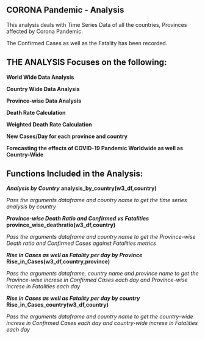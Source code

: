 CORONA Pandemic - Analysis
--------------------------

This analysis deals with Time Series Data of all the countries, Provinces affected by Corona Pandemic.

The Confirmed Cases as well as the Fatality has been recorded.


THE ANALYSIS Focuses on the following:
-------------------------------------

  **World Wide Data Analysis**
  
  **Country Wide Data Analysis**
  
  **Province-wise Data Analysis**
  
  **Death Rate Calculation**
  
  **Weighted Death Rate Calculation**
  
  **New Cases/Day for each province and country**
  
  **Forecasting the effects of COVID-19 Pandemic Worldwide as well as Country-Wide**

Functions Included in the Analysis:
----------------------------------

***Analysis by Country***
**analysis_by_country(w3_df,country)**

*Pass the arguments dataframe and country name to get the time series analysis by country*

***Province-wise Death Ratio and Confirmed vs Fatalities***
**province_wise_deathratio(w3_df,country)**

*Pass the arguments dataframe and country name to get the Province-wise Death ratio and Confirmed Cases against Fatalities metrics*

***Rise in Cases as well as Fatality per day by Province***
**Rise_in_Cases(w3_df,country,province)**

*Pass the arguments dataframe, country name and province name to get the Province-wise increse in Confirmed Cases each day and Province-wise increse in Fatalities each day*

***Rise in Cases as well as Fatality per day by country***
**Rise_in_Cases_country(w3_df,country)**

*Pass the arguments dataframe and country name to get the country-wide increse in Confirmed Cases each day and country-wide increse in Fatalities each day*
